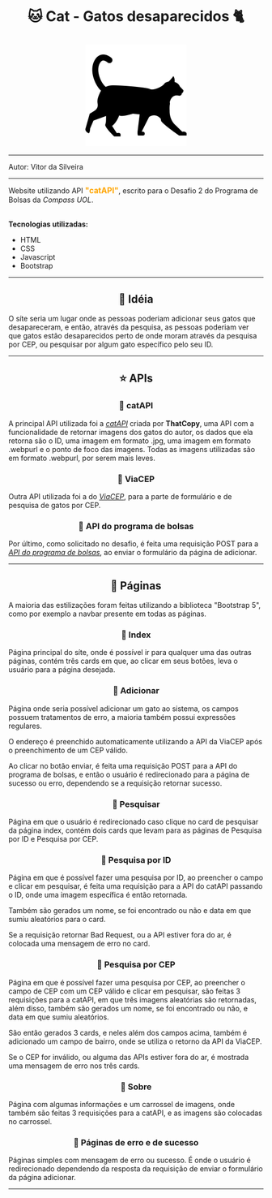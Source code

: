 <h1 align="center">

🐱 Cat - Gatos desaparecidos 🐈
</h1>

<div align="center">
    
![Logo](/assets/img/pageIcon.png)
</div>

---

Autor: Vitor da Silveira

---

Website utilizando API <span style="color: orange; font-size: 1.1em">**"catAPI"**</span>, escrito para o Desafio 2 do Programa de Bolsas da *Compass UOL*.<br><br>

**Tecnologias utilizadas:**
* HTML
* CSS
* Javascript
* Bootstrap

<hr>

<h2 align="center">🚀 Idéia</h2>

O síte seria um lugar onde as pessoas poderiam adicionar seus gatos que desapareceram, e então, através da pesquisa, as pessoas poderiam ver que gatos estão desaparecidos perto de onde moram através da pesquisa por CEP, ou pesquisar por algum gato específico pelo seu ID.

<hr>

<h2 align="center">⭐ APIs</h2>

<h3 align="center">🔸 catAPI</h3>

A principal API utilizada foi a *[catAPI](https://github.com/ThatCopy/catAPI)* criada por **ThatCopy**, uma API com a funcionalidade de retornar imagens dos gatos do autor, os dados que ela retorna são o ID, uma imagem em formato .jpg, uma imagem em formato .webpurl e o ponto de foco das imagens. Todas as imagens utilizadas são em formato .webpurl, por serem mais leves.

<h3 align="center">🔸 ViaCEP</h3>

Outra API utilizada foi a do *[ViaCEP](https://viacep.com.br/)*, para a parte de formulário e de pesquisa de gatos por CEP.

<h3 align="center">🔸 API do programa de bolsas</h3>

Por último, como solicitado no desafio, é feita uma requisição POST para a *[API do programa de bolsas](https://prog-bolsas-api.herokuapp.com/)*, ao enviar o formulário da página de adicionar.

<hr>

<h2 align="center">📄 Páginas</h2>

A maioria das estilizações foram feitas utilizando a biblioteca "Bootstrap 5", como por exemplo a navbar presente em todas as páginas.

<h3 align="center">🔹 Index</h3>

Página principal do síte, onde é possível ir para qualquer uma das outras páginas, contém três cards em que, ao clicar em seus botões, leva o 
usuário para a página desejada.

<h3 align="center">🔹 Adicionar</h3>

Página onde seria possível adicionar um gato ao sistema, os campos possuem tratamentos de erro, a maioria também possui expressões regulares. 

O endereço é preenchido automaticamente utilizando a API da ViaCEP após o preenchimento de um CEP válido. 

Ao clicar no botão enviar, é feita uma requisição POST para a API do programa de bolsas, e então o usuário é redirecionado para a página de sucesso ou erro, dependendo se a requisição retornar sucesso.

<h3 align="center">🔹 Pesquisar</h3>

Página em que o usuário é redirecionado caso clique no card de pesquisar da página index, contém dois cards que levam para as páginas de Pesquisa por ID e Pesquisa por CEP.

<h3 align="center">🔹 Pesquisa por ID</h3>

Página em que é possível fazer uma pesquisa por ID, ao preencher o campo e clicar em pesquisar, é feita uma requisição para a API do catAPI passando o ID, onde uma imagem específica é então retornada.

Também são gerados um nome, se foi encontrado ou não e data em que sumiu aleatórios para o card.

Se a requisição retornar Bad Request, ou a API estiver fora do ar, é colocada uma mensagem de erro no card.

<h3 align="center">🔹 Pesquisa por CEP</h3>

Página em que é possível fazer uma pesquisa por CEP, ao preencher o campo de CEP com um CEP válido e clicar em pesquisar, são feitas 3 requisições para a catAPI, em que três imagens aleatórias são retornadas, além disso, também são gerados um nome, se foi encontrado ou não, e data em que sumiu aleatórios.

São então gerados 3 cards, e neles além dos campos acima, também é adicionado um campo de bairro, onde se utiliza o retorno da API da ViaCEP.

Se o CEP for inválido, ou alguma das APIs estiver fora do ar, é mostrada uma mensagem de erro nos três cards.

<h3 align="center">🔹 Sobre</h3>

Página com algumas informações e um carrossel de imagens, onde também são feitas 3 requisições para a catAPI, e as imagens são colocadas no carrossel.

<h3 align="center">🔹 Páginas de erro e de sucesso</h3>

Páginas simples com mensagem de erro ou sucesso. É onde o usuário é redirecionado dependendo da resposta da requisição de enviar o formulário da página adicionar.
<hr>
